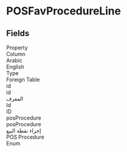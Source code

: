 # POSFavProcedureLine

<ContentFilter/>

<div class='searchable'>

## Fields

<div class="nama-table">
<div class="row header-row">
<div class="cell">Property</div>
<div class="cell">Column</div>
<div class="cell">Arabic</div>
<div class="cell">English</div>
<div class="cell">Type</div>
<div class="cell">Foreign Table</div>
</div><div class="row searchable" id="id">
<div class="cell" data-label="Property">id</div>
<div class="cell" data-label="Column">id</div>
<div class="cell" data-label="Arabic">المعرف</div>
<div class="cell" data-label="English">Id</div>
<div class="cell" data-label="Type">ID</div>

</div>

<div class="row searchable" id="posProcedure">
<div class="cell" data-label="Property">posProcedure</div>
<div class="cell" data-label="Column">posProcedure</div>
<div class="cell" data-label="Arabic">إجراء نقطة البيع</div>
<div class="cell" data-label="English">POS Procedure</div>
<div class="cell" data-label="Type">Enum</div>

</div>


</div>
</div>

